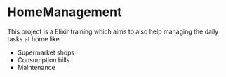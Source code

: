 # HomeManagement

This project is a Elixir training which aims to also help managing the daily tasks at home like

* Supermarket shops
* Consumption bills
* Maintenance
